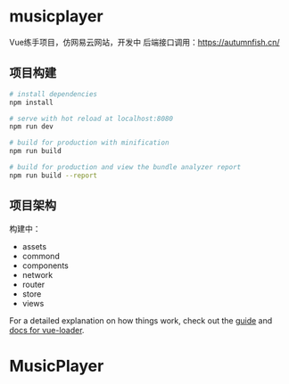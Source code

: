 # musicplayer

Vue练手项目，仿网易云网站，开发中
后端接口调用：https://autumnfish.cn/

## 项目构建

``` bash
# install dependencies
npm install

# serve with hot reload at localhost:8080
npm run dev

# build for production with minification
npm run build

# build for production and view the bundle analyzer report
npm run build --report
```
## 项目架构
构建中：
  - assets
  - commond
  - components
  - network
  - router
  - store
  - views
  
For a detailed explanation on how things work, check out the [guide](http://vuejs-templates.github.io/webpack/) and [docs for vue-loader](http://vuejs.github.io/vue-loader).
# MusicPlayer
